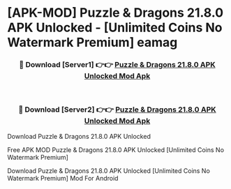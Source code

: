 # [APK-MOD] Puzzle & Dragons 21.8.0 APK Unlocked - [Unlimited Coins No Watermark Premium] eamag



<div align="center">
<h3>🔴 Download [Server1] 👉👉 <a href="https://momento.my/?title=Puzzle_&_Dragons_21.8.0_APK_Unlocked">Puzzle & Dragons 21.8.0 APK Unlocked Mod Apk</a></h3><br>

<h3>🔴 Download [Server2] 👉👉 <a href="https://momento.my/?title=Puzzle_&_Dragons_21.8.0_APK_Unlocked">Puzzle & Dragons 21.8.0 APK Unlocked Mod Apk</a></h3>
</div>



Download Puzzle & Dragons 21.8.0 APK Unlocked 

Free APK MOD Puzzle & Dragons 21.8.0 APK Unlocked [Unlimited Coins No Watermark Premium]

Download Puzzle & Dragons 21.8.0 APK Unlocked [Unlimited Coins No Watermark Premium] Mod For Android
